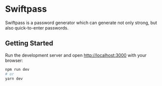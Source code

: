 # Swiftpass

Swiftpass is a password generator which can generate not only strong, but also quick-to-enter passwords.

## Getting Started

Run the development server and open [http://localhost:3000](http://localhost:3000) with your browser:

```bash
npm run dev
# or
yarn dev
```
